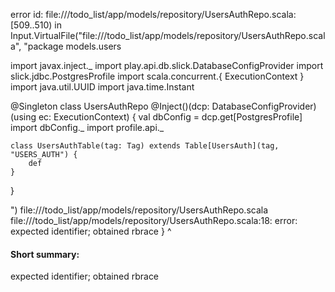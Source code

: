 error id: file://<WORKSPACE>/todo_list/app/models/repository/UsersAuthRepo.scala:[509..510) in Input.VirtualFile("file://<WORKSPACE>/todo_list/app/models/repository/UsersAuthRepo.scala", "package models.users

import javax.inject._
import play.api.db.slick.DatabaseConfigProvider
import slick.jdbc.PostgresProfile
import scala.concurrent.{ ExecutionContext }
import java.util.UUID
import java.time.Instant

@Singleton
class UsersAuthRepo @Inject()(dcp: DatabaseConfigProvider)(using ec: ExecutionContext) {
    val dbConfig = dcp.get[PostgresProfile]
    import dbConfig._
    import profile.api._

    class UsersAuthTable(tag: Tag) extends Table[UsersAuth](tag, "USERS_AUTH") {
        def 
    }
}

")
file://<WORKSPACE>/todo_list/app/models/repository/UsersAuthRepo.scala
file://<WORKSPACE>/todo_list/app/models/repository/UsersAuthRepo.scala:18: error: expected identifier; obtained rbrace
    }
    ^
#### Short summary: 

expected identifier; obtained rbrace